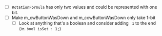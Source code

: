 - [ ] `RotationFormula` has only two values and could be represented with one bit.
- [ ] Make m_cwButtonWasDown and m_ccwButtonWasDown only take 1-bit
	- [ ] Look at anything that's a boolean and consider adding ` 1` to the end (ie. `bool isSet : 1;`)